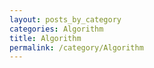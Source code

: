 ```yaml
---
layout: posts_by_category
categories: Algorithm
title: Algorithm
permalink: /category/Algorithm
---
```

